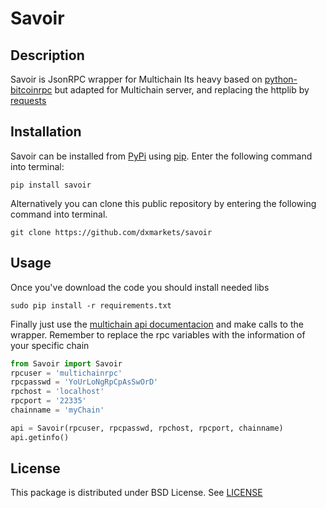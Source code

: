 Savoir
=========


Description
-----------

Savoir is JsonRPC wrapper for Multichain
Its heavy based on [python-bitcoinrpc](https://github.com/jgarzik/python-bitcoinrpc)
but adapted for Multichain server, and replacing the httplib by
[requests](http://docs.python-requests.org/en/master/)

Installation
----------

Savoir can be installed from
[PyPi](https://pypi.python.org/pypi) using
[pip](https://pypi.python.org/pypi/pip). Enter the following command
into terminal:

    pip install savoir

Alternatively you can clone this public repository by entering the following
command into terminal.

    git clone https://github.com/dxmarkets/savoir

Usage
-------

Once you've download the code you should install needed libs

    sudo pip install -r requirements.txt

Finally just use the [multichain api documentacion](http://www.multichain.com/developers/json-rpc-api/) and make calls to the wrapper.
Remember to replace the rpc variables with the information of your specific chain

```python
from Savoir import Savoir
rpcuser = 'multichainrpc'
rpcpasswd = 'YoUrLoNgRpCpAsSwOrD'
rpchost = 'localhost'
rpcport = '22335'
chainname = 'myChain'

api = Savoir(rpcuser, rpcpasswd, rpchost, rpcport, chainname)
api.getinfo()
```

License
-------

This package is distributed under BSD License.
See [LICENSE](https://github.com/DXMarkets/Savoir/blob/master/LICENSE)
